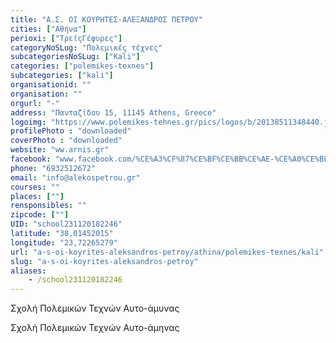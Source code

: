 ```yaml
---
title: "Α.Σ. ΟΙ ΚΟΥΡΗΤΕΣ-ΑΛΕΞΑΝΔΡΟΣ ΠΕΤΡΟΥ"
cities: ["Αθήνα"]
perioxi: ["ΤρείςΓέφυρες"]
categoryNoSLug: "Πολεμικές τέχνες"
subcategoriesNoSLug: ["Kali"]
categories: ["polemikes-texnes"]
subcategories: ["kali"]
organisationid: ""
organisation: ""
orgurl: "-"
address: "Πανταζίδου 15, 11145 Athens, Greece"
logoimg: "https://www.polemikes-tehnes.gr/pics/logos/b/20138511348440.jpg"
profilePhoto : "downloaded"
coverPhoto : "downloaded"
website: "ww.arnis.gr"
facebook: "www.facebook.com/%CE%A3%CF%87%CE%BF%CE%BB%CE%AE-%CE%A0%CE%BF%CE%BB%CE%B5%CE%BC%CE%B9%CE%BA%CF%8E%CE%BD-%CE%A4%CE%B5%CF%87%CE%BD%CF%8E%CE%BD-KaliArnisEscrima-Philipino-Jeet-Kune-Do/289628341087148"
phone: "6932512672"
email: "info@alekospetrou.gr"
courses: ""
places: [""]
rensponsibles: ""
zipcode: [""]
UID: "school231120182246"
latitude: "38,01452015"
longitude: "23,72265279"
url: "a-s-oi-koyrites-aleksandros-petroy/athina/polemikes-texnes/kali"
slug: "a-s-oi-koyrites-aleksandros-petroy"
aliases:
    - /school231120182246
---
```



Σχολή Πολεμικών Τεχνών Αυτο-άμυνας

Σχολή Πολεμικών Τεχνών Αυτο-άμηνας